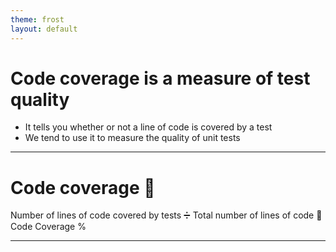 ```yaml
---
theme: frost
layout: default
---
```


# Code coverage is a measure of test quality

- It tells you whether or not a line of code is covered by a test
- We tend to use it to measure the quality of unit tests

---

# Code coverage 🧪

Number of lines of code covered by tests ➗ Total number of lines of code 🟰 Code Coverage %

---
